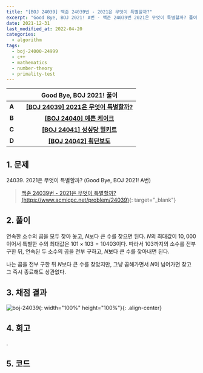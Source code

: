 ```yaml
---
title: "[BOJ 24039] 백준 24039번 - 2021은 무엇이 특별할까?"
excerpt: "Good Bye, BOJ 2021! A번 - 백준 24039번 2021은 무엇이 특별할까? 풀이"
date: 2021-12-31
last_modified_at: 2022-04-20
categories:
  - algorithm
tags:
  - boj-24000-24999
  - c++
  - mathematics
  - number-theory
  - primality-test
---
```


|||Good Bye, BOJ 2021! 풀이|
|:---:|:---:|:---:|
|**A**||**[[BOJ 24039] 2021은 무엇이 특별할까?](https://burningfalls.github.io/algorithm/boj-24039/)**|
|**B**||**[[BOJ 24040] 예쁜 케이크](https://burningfalls.github.io/algorithm/boj-24040/)**|
|**C**||**[[BOJ 24041] 성싶당 밀키트](https://burningfalls.github.io/algorithm/boj-24041/)**|
|**D**||**[[BOJ 24042] 횡단보도](https://burningfalls.github.io/algorithm/boj-24042/)**|

## 1. 문제
$24039$. 2021은 무엇이 특별할까? (Good Bye, BOJ 2021! A번)

> [백준 24039번 - 2021은 무엇이 특별할까? (https://www.acmicpc.net/problem/24039)](https://www.acmicpc.net/problem/24039){: target="_blank"}

## 2. 풀이

연속한 소수의 곱을 모두 찾아 놓고, $N$보다 큰 수를 찾으면 된다. $N$의 최대값이 $10,000$ 이어서 특별한 수의 최대값은 $101\times 103=10403$이다. 따라서 $103$까지의 소수를 전부 구한 뒤, 연속된 두 소수의 곱을 전부 구하고, $N$보다 큰 수를 찾아내면 된다. 

나는 곱을 전부 구한 뒤 $N$보다 큰 수를 찾았지만, 그냥 곱해가면서 $N$이 넘어가면 찾고 그 즉시 종료해도 상관없다.


## 3. 채점 결과

![boj-24039](https://user-images.githubusercontent.com/30232837/160975106-09e9cf23-755d-4a37-bd63-17aad5e85b45.png "boj-24039"){: width="100%" height="100%"}{: .align-center}

## 4. 회고

.

## 5. 코드

<script src="https://gist.github.com/BurningFalls/3848905a87637a06924a6b389726e907.js"></script>